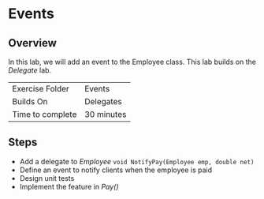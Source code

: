 ﻿# Events

## Overview
In this lab, we will add an event to the Employee class. This lab builds on the *Delegate* lab.

| | |
| --------- | --------------------------- |
| Exercise Folder | Events |
| Builds On | Delegates |
| Time to complete | 30 minutes


## Steps
- Add a delegate to *Employee* ` void NotifyPay(Employee emp, double net) `
- Define an event to notify clients when the employee is paid
- Design unit tests
- Implement the feature in *Pay()*



